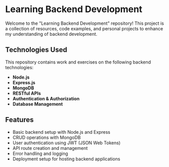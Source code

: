 # Learning Backend Development

Welcome to the "Learning Backend Development" repository! This project is a collection of resources, code examples, and personal projects to enhance my understanding of backend development. 

## Technologies Used

This repository contains work and exercises on the following backend technologies:

- **Node.js**
- **Express.js**
- **MongoDB**
- **RESTful APIs**
- **Authentication & Authorization**
- **Database Management**

## Features

- Basic backend setup with Node.js and Express
- CRUD operations with MongoDB
- User authentication using JWT (JSON Web Tokens)
- API route creation and management
- Error handling and logging
- Deployment setup for hosting backend applications
